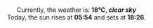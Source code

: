 <p  align="center"><br/>Currently, the weather is: <b> 18°C, <i>clear sky</i></b></br>Today, the sun rises at <b>05:54</b> and sets at <b>18:26</b>.</p>